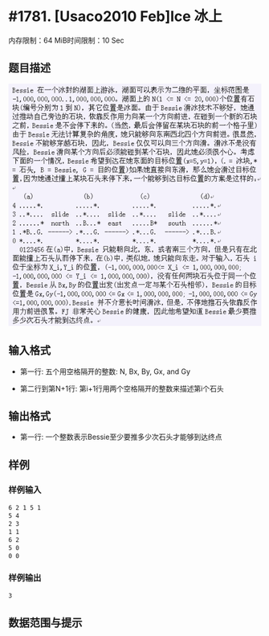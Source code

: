 # #1781. [Usaco2010 Feb]Ice 冰上

内存限制：64 MiB时间限制：10 Sec

## 题目描述

![](images/1781.jpg)

## 输入格式

* 第一行: 五个用空格隔开的整数: N, Bx, By, Gx, and Gy

* 第二行到第N+1行: 第i+1行用两个空格隔开的整数来描述第i个石头


## 输出格式

* 第一行: 一个整数表示Bessie至少要推多少次石头才能够到达终点

## 样例

### 样例输入

    
    6 2 1 5 1
    5 4
    2 3
    1 1
    6 2
    5 0
    0 0
    
    
    

### 样例输出

    
    3
    
    

## 数据范围与提示
